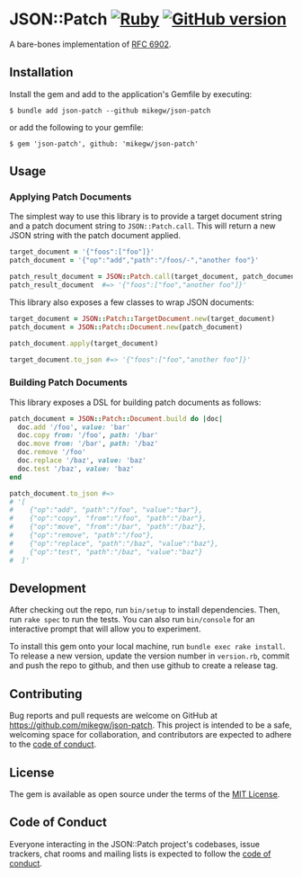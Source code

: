 # JSON::Patch [![Ruby](https://github.com/mikegw/json-patch/actions/workflows/main.yml/badge.svg)](https://github.com/mikegw/json-patch/actions/workflows/main.yml) [![GitHub version](https://badge.fury.io/gh/mikegw%2Fjson-patch.svg)](https://badge.fury.io/gh/mikegw%2Fjson-patch)

A bare-bones implementation of [RFC 6902](https://datatracker.ietf.org/doc/html/rfc6902).

## Installation

Install the gem and add to the application's Gemfile by executing:

    $ bundle add json-patch --github mikegw/json-patch

or add the following to your gemfile:

    $ gem 'json-patch', github: 'mikegw/json-patch'

## Usage

### Applying Patch Documents

The simplest way to use this library is to provide a target document string and a patch document string to `JSON::Patch.call`.
This will return a new JSON string with the patch document applied.

```ruby
target_document = '{"foos":["foo"]}'
patch_document = '{"op":"add","path":"/foos/-","another foo"}'

patch_result_document = JSON::Patch.call(target_document, patch_document)
patch_result_document  #=> '{"foos":["foo","another foo"]}'
```

This library also exposes a few classes to wrap JSON documents:

```ruby
target_document = JSON::Patch::TargetDocument.new(target_document)
patch_document = JSON::Patch::Document.new(patch_document)

patch_document.apply(target_document)

target_document.to_json #=> '{"foos":["foo","another foo"]}'
```

### Building Patch Documents

This library exposes a DSL for building patch documents as follows:

```ruby
patch_document = JSON::Patch::Document.build do |doc|
  doc.add '/foo', value: 'bar'
  doc.copy from: '/foo', path: '/bar'
  doc.move from: '/bar', path: '/baz'
  doc.remove '/foo'
  doc.replace '/baz', value: 'baz'
  doc.test '/baz', value: 'baz'
end

patch_document.to_json #=>
# '[
#    {"op":"add", "path":"/foo", "value":"bar"},
#    {"op":"copy", "from":"/foo", "path":"/bar"},
#    {"op":"move", "from":"/bar", "path":"/baz"},
#    {"op":"remove", "path":"/foo"},
#    {"op":"replace", "path":"/baz", "value":"baz"},
#    {"op":"test", "path":"/baz", "value":"baz"}
#  ]'
```

## Development

After checking out the repo, run `bin/setup` to install dependencies. Then, run `rake spec` to run the tests. You can also run `bin/console` for an interactive prompt that will allow you to experiment.

To install this gem onto your local machine, run `bundle exec rake install`. To release a new version, update the version number in `version.rb`, commit and push the repo to github, and then use github to create a release tag.

## Contributing

Bug reports and pull requests are welcome on GitHub at https://github.com/mikegw/json-patch. This project is intended to be a safe, welcoming space for collaboration, and contributors are expected to adhere to the [code of conduct](https://github.com/[USERNAME]/json-patch/blob/main/CODE_OF_CONDUCT.md).

## License

The gem is available as open source under the terms of the [MIT License](https://opensource.org/licenses/MIT).

## Code of Conduct

Everyone interacting in the JSON::Patch project's codebases, issue trackers, chat rooms and mailing lists is expected to follow the [code of conduct](https://github.com/[USERNAME]/json-patch/blob/main/CODE_OF_CONDUCT.md).
